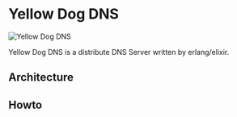 # Yellow Dog DNS

![Yellow Dog DNS](./yellow_dog.png)


Yellow Dog DNS is a distribute DNS Server written by erlang/elixir.


## Architecture


## Howto



